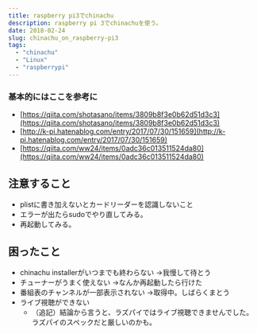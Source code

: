 ```yaml
---
title: raspberry pi3でchinachu
description: raspberry pi 3でchinachuを使う。
date: 2018-02-24
slug: chinachu_on_raspberry-pi3
tags:
  - "chinachu"
  - "Linux"
  - "raspberrypi"
---
```

### 基本的にはここを参考に
- [https://qiita.com/shotasano/items/3809b8f3e0b62d51d3c3](https://qiita.com/shotasano/items/3809b8f3e0b62d51d3c3)
- [http://k-pi.hatenablog.com/entry/2017/07/30/151659](http://k-pi.hatenablog.com/entry/2017/07/30/151659)
- [https://qiita.com/ww24/items/0adc36c013511524da80](https://qiita.com/ww24/items/0adc36c013511524da80)

## 注意すること
- plistに書き加えないとカードリーダーを認識しないこと
- エラーが出たらsudoでやり直してみる。
- 再起動してみる。

## 困ったこと
- chinachu installerがいつまでも終わらない
->我慢して待とう
- チューナーがうまく使えない
->なんか再起動したら行けた
- 番組表のチャンネルが一部表示されない
->取得中。しばらくまとう
- ライブ視聴ができない
  - （追記）結論から言うと、ラズパイではライブ視聴できませんでした。ラズパイのスペックだと厳しいのかも。
